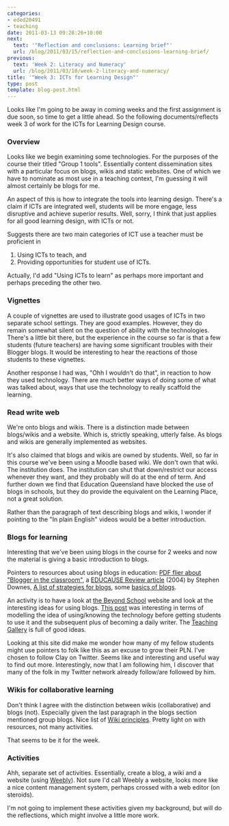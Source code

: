 ```yaml
---
categories:
- eded20491
- teaching
date: 2011-03-13 09:28:26+10:00
next:
  text: '"Reflection and conclusions: Learning brief"'
  url: /blog/2011/03/15/reflection-and-conclusions-learning-brief/
previous:
  text: 'Week 2: Literacy and Numeracy'
  url: /blog/2011/03/10/week-2-literacy-and-numeracy/
title: '"Week 3: ICTs for Learning Design"'
type: post
template: blog-post.html
---
```

Looks like I'm going to be away in coming weeks and the first assignment is due soon, so time to get a little ahead. So the following documents/reflects week 3 of work for the ICTs for Learning Design course.

### Overview

Looks like we begin examining some technologies. For the purposes of the course their titled "Group 1 tools". Essentially content dissemination sites with a particular focus on blogs, wikis and static websites. One of which we have to nominate as most use in a teaching context, I'm guessing it will almost certainly be blogs for me.

An aspect of this is how to integrate the tools into learning design. There's a claim if ICTs are integrated well, students will be more engage, less disruptive and achieve superior results. Well, sorry, I think that just applies for all good learning design, with ICTs or not.

Suggests there are two main categories of ICT use a teacher must be proficient in

1. Using ICTs to teach, and
2. Providing opportunities for student use of ICTs.

Actually, I'd add "Using ICTs to learn" as perhaps more important and perhaps preceding the other two.

### Vignettes

A couple of vignettes are used to illustrate good usages of ICTs in two separate school settings. They are good examples. However, they do remain somewhat silent on the question of ability with the technologies. There's a little bit there, but the experience in the course so far is that a few students (future teachers) are having some significant troubles with their Blogger blogs. It would be interesting to hear the reactions of those students to these vignettes.

Another response I had was, "Ohh I wouldn't do that", in reaction to how they used technology. There are much better ways of doing some of what was talked about, ways that use the technology to really scaffold the learning.

### Read write web

We're onto blogs and wikis. There is a distinction made between blogs/wikis and a website. Which is, strictly speaking, utterly false. As blogs and wikis are generally implemented as websites.

It's also claimed that blogs and wikis are owned by students. Well, so far in this course we've been using a Moodle based wiki. We don't own that wiki. The institution does. The institution can shut that down/restrict our access whenever they want, and they probably will do at the end of term. And further down we find that Education Queensland have blocked the use of blogs in schools, but they do provide the equivalent on the Learning Place, not a great solution.

Rather than the paragraph of text describing blogs and wikis, I wonder if pointing to the "In plain English" videos would be a better introduction.

### Blogs for learning

Interesting that we've been using blogs in the course for 2 weeks and now the material is giving a basic introduction to blogs.

Pointers to resources about using blogs in education: [PDF flier about "Blogger in the classroom"](http://www.infinitethinkingmachine.org/stuff/Blogger.pdf), a [EDUCAUSE Review article](http://www.educause.edu/node/157920) (2004) by Stephen Downes, [A list of strategies for blogs](http://weblearn.weebly.com/critical-thinking-ideas.html), some [basics of blogs](http://www.sbg.ac.at/zfl/eTeaching_Skills/eTeaching_Weblogs/basics.html).

An activity is to have a look at [the Beyond School](http://beyond-school.org/) website and look at the interesting ideas for using blogs. [This post](http://beyond-school.org/2010/10/20/why-i-blog-updated/) was interesting in terms of modelling the idea of using/knowing the technology before getting students to use it and the subsequent plus of becoming a daily writer. The [Teaching Gallery](http://beyond-school.org/teaching-gallery/) is full of good ideas.

Looking at this site did make me wonder how many of my fellow students might use pointers to folk like this as an excuse to grow their PLN. I've chosen to follow Clay on Twitter. Seems like and interesting and useful way to find out more. Interestingly, now that I am following him, I discover that many of the folk in my Twitter network already follow/are followed by him.

### Wikis for collaborative learning

Don't think I agree with the distinction between wikis (collaborative) and blogs (not). Especially given the last paragraph in the blogs section mentioned group blogs. Nice list of [Wiki principles](http://c2.com/cgi/wiki?WikiDesignPrinciples). Pretty light on with resources, not many activities.

That seems to be it for the week.

### Activities

Ahh, separate set of activities. Essentially, create a blog, a wiki and a website (using [Weebly](http://www.weebly.com/)). Not sure I'd call Weebly a website, looks more like a nice content management system, perhaps crossed with a web editor (on steroids).

I'm not going to implement these activities given my background, but will do the reflections, which might involve a little more work.